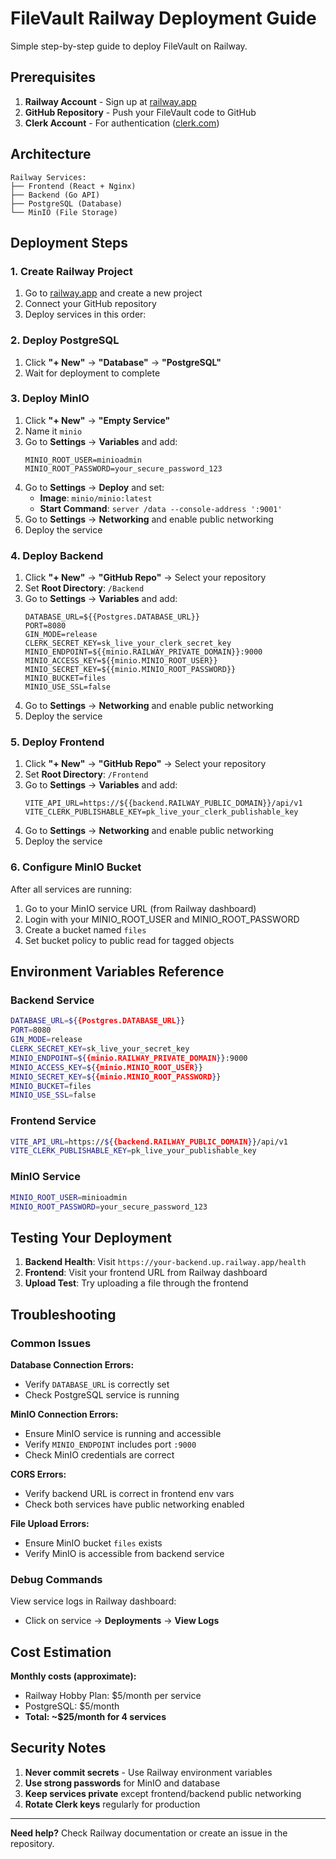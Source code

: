 # FileVault Railway Deployment Guide

Simple step-by-step guide to deploy FileVault on Railway.

## Prerequisites

1. **Railway Account** - Sign up at [railway.app](https://railway.app)
2. **GitHub Repository** - Push your FileVault code to GitHub
3. **Clerk Account** - For authentication ([clerk.com](https://clerk.com))

## Architecture

```
Railway Services:
├── Frontend (React + Nginx)
├── Backend (Go API)  
├── PostgreSQL (Database)
└── MinIO (File Storage)
```

## Deployment Steps

### 1. Create Railway Project

1. Go to [railway.app](https://railway.app) and create a new project
2. Connect your GitHub repository
3. Deploy services in this order:

### 2. Deploy PostgreSQL

1. Click **"+ New"** → **"Database"** → **"PostgreSQL"**
2. Wait for deployment to complete

### 3. Deploy MinIO

1. Click **"+ New"** → **"Empty Service"**
2. Name it `minio`
3. Go to **Settings** → **Variables** and add:
   ```
   MINIO_ROOT_USER=minioadmin
   MINIO_ROOT_PASSWORD=your_secure_password_123
   ```
4. Go to **Settings** → **Deploy** and set:
   - **Image**: `minio/minio:latest`
   - **Start Command**: `server /data --console-address ':9001'`
5. Go to **Settings** → **Networking** and enable public networking
6. Deploy the service

### 4. Deploy Backend

1. Click **"+ New"** → **"GitHub Repo"** → Select your repository
2. Set **Root Directory**: `/Backend`
3. Go to **Settings** → **Variables** and add:
   ```
   DATABASE_URL=${{Postgres.DATABASE_URL}}
   PORT=8080
   GIN_MODE=release
   CLERK_SECRET_KEY=sk_live_your_clerk_secret_key
   MINIO_ENDPOINT=${{minio.RAILWAY_PRIVATE_DOMAIN}}:9000
   MINIO_ACCESS_KEY=${{minio.MINIO_ROOT_USER}}
   MINIO_SECRET_KEY=${{minio.MINIO_ROOT_PASSWORD}}
   MINIO_BUCKET=files
   MINIO_USE_SSL=false
   ```
4. Go to **Settings** → **Networking** and enable public networking
5. Deploy the service

### 5. Deploy Frontend

1. Click **"+ New"** → **"GitHub Repo"** → Select your repository  
2. Set **Root Directory**: `/Frontend`
3. Go to **Settings** → **Variables** and add:
   ```
   VITE_API_URL=https://${{backend.RAILWAY_PUBLIC_DOMAIN}}/api/v1
   VITE_CLERK_PUBLISHABLE_KEY=pk_live_your_clerk_publishable_key
   ```
4. Go to **Settings** → **Networking** and enable public networking
5. Deploy the service

### 6. Configure MinIO Bucket

After all services are running:

1. Go to your MinIO service URL (from Railway dashboard)
2. Login with your MINIO_ROOT_USER and MINIO_ROOT_PASSWORD
3. Create a bucket named `files`
4. Set bucket policy to public read for tagged objects

## Environment Variables Reference

### Backend Service
```bash
DATABASE_URL=${{Postgres.DATABASE_URL}}
PORT=8080
GIN_MODE=release
CLERK_SECRET_KEY=sk_live_your_secret_key
MINIO_ENDPOINT=${{minio.RAILWAY_PRIVATE_DOMAIN}}:9000
MINIO_ACCESS_KEY=${{minio.MINIO_ROOT_USER}}
MINIO_SECRET_KEY=${{minio.MINIO_ROOT_PASSWORD}}
MINIO_BUCKET=files
MINIO_USE_SSL=false
```

### Frontend Service
```bash
VITE_API_URL=https://${{backend.RAILWAY_PUBLIC_DOMAIN}}/api/v1
VITE_CLERK_PUBLISHABLE_KEY=pk_live_your_publishable_key
```

### MinIO Service
```bash
MINIO_ROOT_USER=minioadmin
MINIO_ROOT_PASSWORD=your_secure_password_123
```

## Testing Your Deployment

1. **Backend Health**: Visit `https://your-backend.up.railway.app/health`
2. **Frontend**: Visit your frontend URL from Railway dashboard
3. **Upload Test**: Try uploading a file through the frontend

## Troubleshooting

### Common Issues

**Database Connection Errors:**
- Verify `DATABASE_URL` is correctly set
- Check PostgreSQL service is running

**MinIO Connection Errors:**
- Ensure MinIO service is running and accessible
- Verify `MINIO_ENDPOINT` includes port `:9000`
- Check MinIO credentials are correct

**CORS Errors:**
- Verify backend URL is correct in frontend env vars
- Check both services have public networking enabled

**File Upload Errors:**
- Ensure MinIO bucket `files` exists
- Verify MinIO is accessible from backend service

### Debug Commands

View service logs in Railway dashboard:
- Click on service → **Deployments** → **View Logs**

## Cost Estimation

**Monthly costs (approximate):**
- Railway Hobby Plan: $5/month per service
- PostgreSQL: $5/month  
- **Total: ~$25/month for 4 services**

## Security Notes

1. **Never commit secrets** - Use Railway environment variables
2. **Use strong passwords** for MinIO and database
3. **Keep services private** except frontend/backend public networking
4. **Rotate Clerk keys** regularly for production

---

**Need help?** Check Railway documentation or create an issue in the repository.